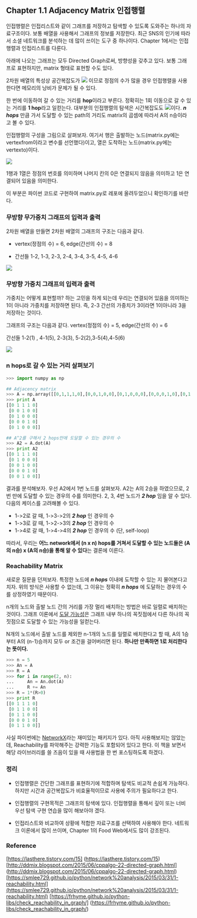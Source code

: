 ## Chapter 1.1 Adjacency Matrix 인접행렬

인접행렬은 인접리스트와 같이 그래프를 저장하고 탐색할 수 있도록 도와주는 하나의 자료구조이다. 보통 배열을 사용해서 그래프의 정보를 저장한다. 최근 SNS의 인기에 따라서 소셜 네트워크를 분석하는 데 많이 쓰이는 도구 중 하나이다. Chapter 1에서는 인접행렬과 인접리스트를 다룬다.

아래에 나오는 그래프는 모두 Directed Graph로써, 방향성을 갖추고 있다. 보통 그래프로 표현하지만, matrix 형태로 표현할 수도 있다.

2차원 배열의 특성상 공간복잡도가 ![](https://t1.daumcdn.net/cfile/tistory/21473C4C56AF54680D) 이므로 정점의 수가 많을 경우 인접행렬을 사용한다면 메모리의 낭비가 문제가 될 수 있다.

한 번에 이동하여 갈 수 있는 거리를 **hop**이라고 부른다. 정확히는 1회 이동으로 갈 수 있는 거리를 **1 hop**라고 일컫는다. 대부분의 인접행렬의 탐색은 시간복잡도도 ![](https://t1.daumcdn.net/cfile/tistory/21473C4C56AF54680D)이다. ***n hops*** 만큼 가서 도달할 수 있는 path의 거리도 matrix의 곱셈에 따라서 A의 n승이라고 볼 수 있다.

인접행렬의 구성을 그림으로 살펴보자. 여기서 행은 출발하는 노드(matrix.py에는 vertexfrom이라고 변수를 선언했다)이고, 열은 도착하는 노드(matrix.py에는 vertexto)이다.

![](https://t1.daumcdn.net/cfile/tistory/2615F83D56AF573315)

1행과 1열은 정점의 번호를 의미하며 나머지 칸의 0은 연결되지 않음을 의미하고 1은 연결되어 있음을 의미한다. 

이 부분은 파이썬 코드로 구현하여 matrix.py로 레포에 올려두었으니 확인하기를 바란다.

### 무방향 무가중치 그래프의 입력과 출력

  

2차원 배열을 만들면 2차원 배열의 그래프의 구조는 다음과 같다.

* vertex(정점의 수) = 6, edge(간선의 수) = 8

* 간선들 1-2, 1-3, 2-3, 2-4, 3-4, 3-5, 4-5, 4-6

![](https://t1.daumcdn.net/cfile/tistory/2648384156AF59DE0E)

### 무방향 가중치 그래프의 입력과 출력

가중치는 어떻게 표현할까? 하는 고민을 하게 되는데 우리는 연결되어 있음을 의미하는 1이 아니라 가중치를 저장하면 된다. 즉, 2-3 간선의 가중치가 3이라면 1이아니라 3을 저장하는 것이다.

그래프의 구조는 다음과 같다. vertex(정점의 수) = 5, edge(간선의 수) = 6

간선들 1-2(1) , 4-1(5), 2-3(3), 5-2(2),3-5(4),4-5(6)

![](https://t1.daumcdn.net/cfile/tistory/2364234456AE272804)

### n hops로 갈 수 있는 거리 살펴보기
```python
>>> import numpy as np

## Adjacency matrix
>>> A = np.array([[0,1,1,1,0],[0,0,1,0,0],[0,1,0,0,0],[0,0,0,1,0],[0,1,0,0,0]])
>>> print A
[[0 1 1 1 0]
 [0 0 1 0 0]
 [0 1 0 0 0]
 [0 0 0 1 0]
 [0 1 0 0 0]]

## A^2를 구해서 2 hops만에 도달할 수 있는 경우의 수
>>> A2 = A.dot(A)
>>> print A2
[[0 1 1 1 0]
 [0 1 0 0 0]
 [0 0 1 0 0]
 [0 0 0 1 0]
 [0 0 1 0 0]]
```

결과를 분석해보자. 우선 A2에서 1번 노드를 살펴보자. A2는 A의 2승을 하였으므로, 2번 만에 도달할 수 있는 경우의 수를 의미한다. 2, 3, 4번 노드가 ***2 hop*** 임을 알 수 있다. 다음의 케이스를 고려해볼 수 있다.

* 1->2로 갈 때, 1->3->2의 ***2 hop*** 인 경우의 수
* 1->3로 갈 때, 1->2->3의 ***2 hop*** 인 경우의 수
* 1->4로 갈 때, 1->4->4의 ***2 hop*** 인 경우의 수 (단, self-loop)

따라서, 우리는 **어느 network에서  (n x n) hops를 거쳐서 도달할 수 있는 노드들은  (A의 n승) x (A의 n승)을 통해 알 수 있다**는 결론에 이른다.

### Reachability Matrix
새로운 질문을 던져보자. 특정한 노드에 ***n hops*** 이내에 도착할 수 있는 지 물어본다고 치자. 위의 방식은 사용할 수 없는데, 그 이유는 정확히 ***n hops*** 에 도달하는 경우의 수를 상정하였기 때문이다.

n개의 노드와 출발 노드 간의 거리를 가장 멀리 배치하는 방법은 바로 일렬로 배치하는 것이다. 그래프 이론에서 [도달 가능성]([https://en.wikipedia.org/wiki/Reachability](https://en.wikipedia.org/wiki/Reachability))은 그래프 내부 하나의 꼭짓점에서 다른 하나의 꼭짓점으로 도달할 수 있는 가능성을 일컫는다.

N개의 노드에서 출발 노드를 제외한 n-1개의 노드를 일렬로 배치한다고 할 때, A의 1승부터 A의 (n-1)승까지 모두 or 조건을 걸어버리면 된다. **하나만 만족하면 1로 처리한다는 뜻이다.**

```python
>>> n = 5
>>> An = A
>>> R = A
>>> for i in range(2, n):
...     An = An.dot(A)
...     R += An
>>> R = 1*(R>0)
>>> print R
[[0 1 1 1 0]
 [0 1 1 0 0]
 [0 1 1 0 0]
 [0 0 0 1 0]
 [0 1 1 0 0]]
```
사실 파이썬에는 [NetworkX]([https://networkx.github.io/](https://networkx.github.io/))라는 재미있는 패키지가 있다. 아직 사용해보지는 않았는데, Reachability를 파악해주는 강력한 기능도 포함되어 있다고 한다. 이 책을 보면서 해당 라이브러리를 쓸 즈음이 있을 때 사용법을 한 번 포스팅하도록 하겠다.

### 정리

- 인접행렬은 간단한 그래프를 표현하기에 적합하며 탐색도 비교적 손쉽게 가능하다. 하지만 시간과 공간복잡도가 비효율적이므로 사용에 주의가 필요하다고 한다.

- 인접행렬의 구현목적은 그래프의 탐색에 있다. 인접행렬을 통해서 깊이 또는 너비 우선 탐색 구현 연습을 많이 해보아야 겠다.

- 인접리스트와 비교하여 상황에 적합한 자료구조를 선택하여 사용해야 한다. 네트워크 이론에서 많이 쓰이며, Chapter 1의 Food Web에서도 많이 강조된다.

  
  
### Reference
 [https://lasthere.tistory.com/15]
 (https://lasthere.tistory.com/15)
[http://ddmix.blogspot.com/2015/06/cppalgo-22-directed-graph.html]
(http://ddmix.blogspot.com/2015/06/cppalgo-22-directed-graph.html)
 [https://smlee729.github.io/python/network%20analysis/2015/03/31/1-reachability.html](https://smlee729.github.io/python/network%20analysis/2015/03/31/1-reachability.html)
[https://frhyme.github.io/python-libs/check_reachability_in_graph/]
(https://frhyme.github.io/python-libs/check_reachability_in_graph/)
